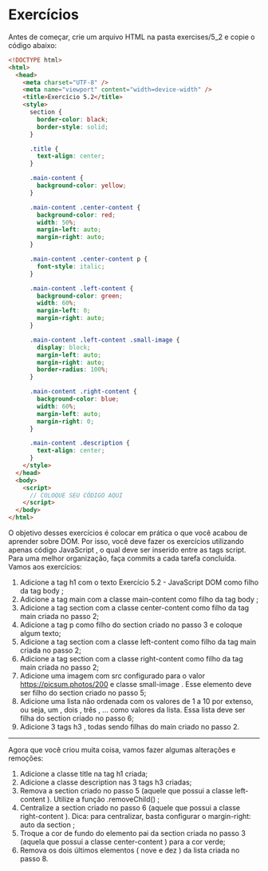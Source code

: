 # Exercícios

Antes de começar, crie um arquivo HTML na pasta exercises/5_2 e copie o código abaixo:

```html
<!DOCTYPE html>
<html>
  <head>
    <meta charset="UTF-8" />
    <meta name="viewport" content="width=device-width" />
    <title>Exercício 5.2</title>
    <style>
      section {
        border-color: black;
        border-style: solid;
      }

      .title {
        text-align: center;
      }

      .main-content {
        background-color: yellow;
      }

      .main-content .center-content {
        background-color: red;
        width: 50%;
        margin-left: auto;
        margin-right: auto;
      }

      .main-content .center-content p {
        font-style: italic;
      }

      .main-content .left-content {
        background-color: green;
        width: 60%;
        margin-left: 0;
        margin-right: auto;
      }

      .main-content .left-content .small-image {
        display: block;
        margin-left: auto;
        margin-right: auto;
        border-radius: 100%;
      }

      .main-content .right-content {
        background-color: blue;
        width: 60%;
        margin-left: auto;
        margin-right: 0;
      }

      .main-content .description {
        text-align: center;
      }
    </style>
  </head>
  <body>
    <script>
      // COLOQUE SEU CÓDIGO AQUI
    </script>
  </body>
</html>
```

O objetivo desses exercícios é colocar em prática o que você acabou de aprender sobre DOM. Por isso, você deve fazer os exercícios utilizando apenas código JavaScript , o qual deve ser inserido entre as tags script.
Para uma melhor organização, faça commits a cada tarefa concluída. Vamos aos exercícios:

1. Adicione a tag h1 com o texto Exercício 5.2 - JavaScript DOM como filho da tag body ;
2. Adicione a tag main com a classe main-content como filho da tag body ;
3. Adicione a tag section com a classe center-content como filho da tag main criada no passo 2;
4. Adicione a tag p como filho do section criado no passo 3 e coloque algum texto;
5. Adicione a tag section com a classe left-content como filho da tag main criada no passo 2;
6. Adicione a tag section com a classe right-content como filho da tag main criada no passo 2;
7. Adicione uma imagem com src configurado para o valor https://picsum.photos/200 e classe small-image . Esse elemento deve ser filho do section criado no passo 5;
8. Adicione uma lista não ordenada com os valores de 1 a 10 por extenso, ou seja, um , dois , três , ... como valores da lista. Essa lista deve ser filha do section criado no passo 6;
9. Adicione 3 tags h3 , todas sendo filhas do main criado no passo 2.

<hr>
Agora que você criou muita coisa, vamos fazer algumas alterações e remoções:

1. Adicione a classe title na tag h1 criada;
2. Adicione a classe description nas 3 tags h3 criadas;
3. Remova a section criado no passo 5 (aquele que possui a classe left-content ). Utilize a função .removeChild() ;
4. Centralize a section criado no passo 6 (aquele que possui a classe right-content ). Dica: para centralizar, basta configurar o margin-right: auto da section ;
5. Troque a cor de fundo do elemento pai da section criada no passo 3 (aquela que possui a classe center-content ) para a cor verde;
6. Remova os dois últimos elementos ( nove e dez ) da lista criada no passo 8.
